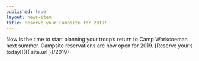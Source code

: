 ```yaml
---
published: true
layout: news-item
title: Reserve your Campsite for 2019!
---
```


Now is the time to start planning your troop’s return to Camp Workcoeman next summer. Campsite reservations are now open for 2019. [Reserve your’s today!]({{ site.url }}/2019)
